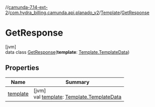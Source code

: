//[camunda-7.14-ext-2](../../../../index.md)/[com.hydra_billing.camunda.api.planado_v2](../../index.md)/[Template](../index.md)/[GetResponse](index.md)

# GetResponse

[jvm]\
data class [GetResponse](index.md)(**template**: [Template.TemplateData](../-template-data/index.md))

## Properties

| Name | Summary |
|---|---|
| [template](template.md) | [jvm]<br>val [template](template.md): [Template.TemplateData](../-template-data/index.md) |
